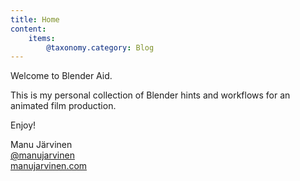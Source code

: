 ```yaml
---
title: Home
content:
    items:
        @taxonomy.category: Blog
---
```


Welcome to Blender Aid.

This is my personal collection of Blender hints and workflows for an animated film production.

Enjoy!

Manu Järvinen  
[@manujarvinen](https://twitter.com/manujarvinen)  
[manujarvinen.com](http://www.manujarvinen.com)  
